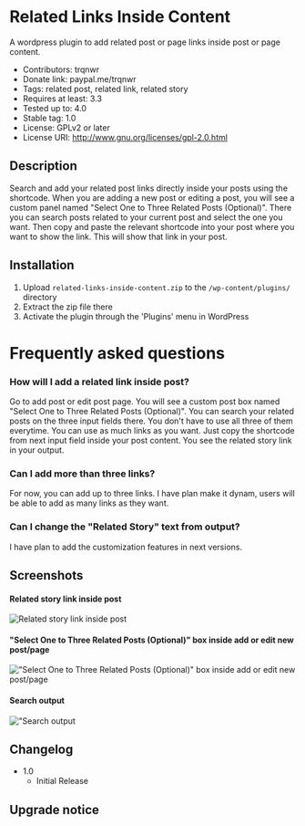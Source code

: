 # Related Links Inside Content

A wordpress plugin to add related post or page links inside post or page content.

- Contributors: trqnwr
- Donate link: paypal.me/trqnwr
- Tags: related post, related link, related story
- Requires at least: 3.3
- Tested up to: 4.0
- Stable tag: 1.0
- License: GPLv2 or later
- License URI: http://www.gnu.org/licenses/gpl-2.0.html

## Description

Search and add your related post links directly inside your posts using the shortcode. When you are adding a new post or editing a post, you will see a custom panel named "Select One to Three Related Posts (Optional)". There you can search posts related to your current post and select the one you want. Then copy and paste the relevant shortcode into your post where you want to show the link. This will show that link in your post.

## Installation

1. Upload `related-links-inside-content.zip` to the `/wp-content/plugins/` directory
2. Extract the zip file there
3. Activate the plugin through the 'Plugins' menu in WordPress

# Frequently asked questions

### How will I add a related link inside post?

Go to add post or edit post page. You will see a custom post box named "Select One to Three Related Posts (Optional)". You can search your related posts on the three input fields there. You don't have to use all three of them everytime. You can use as much links as you want. Just copy the shortcode from next input field inside your post content. You see the related story link in your output.

### Can I add more than three links?

For now, you can add up to three links. I have plan make it dynam, users will be able to add as many links as they want.

### Can I change the "Related Story" text from output?

I have plan to add the customization features in next versions.

## Screenshots

#### Related story link inside post

![Related story link inside post](https://ps.w.org/related-links-inside-content/assets/screenshot-1.jpg)

#### "Select One to Three Related Posts (Optional)" box inside add or edit new post/page

!["Select One to Three Related Posts (Optional)" box inside add or edit new post/page](https://ps.w.org/related-links-inside-content/assets/screenshot-1.jpg)

#### Search output

!["Search output](https://ps.w.org/related-links-inside-content/assets/screenshot-1.jpg)

## Changelog
- 1.0 
  * Initial Release

## Upgrade notice
